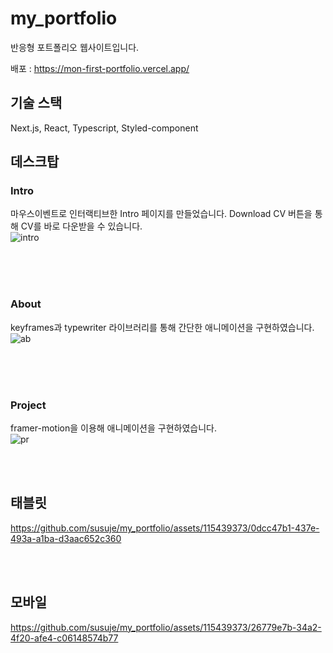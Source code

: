﻿# my_portfolio
반응형 포트폴리오 웹사이트입니다.

배포 : https://mon-first-portfolio.vercel.app/

## 기술 스택
Next.js, React, Typescript, Styled-component


## 데스크탑
### Intro 
마우스이벤트로 인터랙티브한 Intro 페이지를 만들었습니다.
Download CV 버튼을 통해 CV를 바로 다운받을 수 있습니다.
<br>
![intro](https://github.com/susuje/openMarket/assets/115439373/c5fd9335-ff92-42b1-912d-5a2dc7af348e)

<br>
<br>
<br>

### About
keyframes과 typewriter 라이브러리를 통해 간단한 애니메이션을 구현하였습니다. 
<br>
![ab](https://github.com/susuje/openMarket/assets/115439373/6a89feb4-af5a-4846-b251-307f9a577e16)

<br>
<br>
<br>

### Project 

framer-motion을 이용해 애니메이션을 구현하였습니다.
<br>
![pr](https://github.com/susuje/openMarket/assets/115439373/87beb63f-bec2-4617-b978-a3a727fdbc8f)

<br>
<br>

## 태블릿


https://github.com/susuje/my_portfolio/assets/115439373/0dcc47b1-437e-493a-a1ba-d3aac652c360

<br>
<br>

## 모바일


https://github.com/susuje/my_portfolio/assets/115439373/26779e7b-34a2-4f20-afe4-c06148574b77



